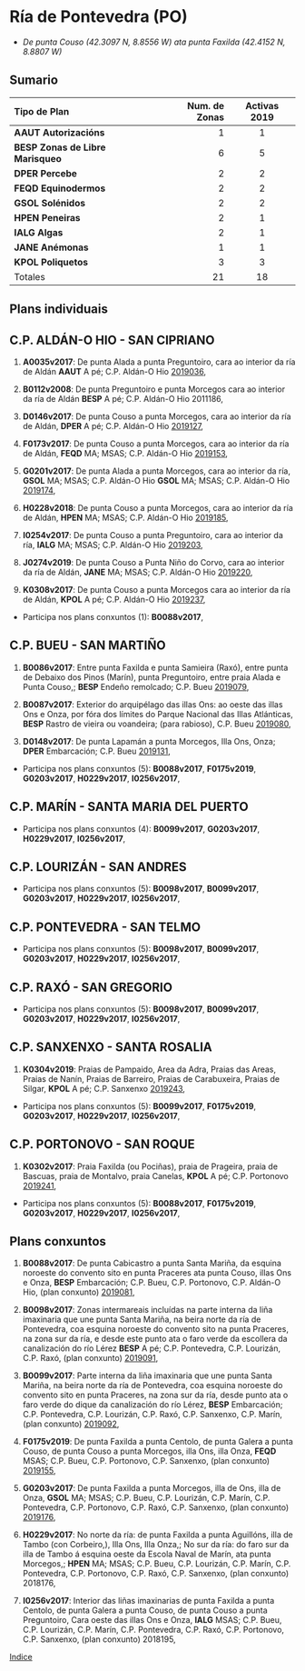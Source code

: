 
# Ría de Pontevedra (PO)

* _De punta Couso (42.3097 N, 8.8556 W) ata punta Faxilda (42.4152 N, 8.8807 W)_


## Sumario


|Tipo de Plan | Num. de Zonas| Activas 2019 |
|:------------|--------------:|:-----------:|
|__AAUT Autorizacións__| 1 | 1 |
|__BESP Zonas de Libre Marisqueo__| 6 | 5 |
|__DPER Percebe__| 2 | 2 |
|__FEQD Equinodermos__| 2 | 2 |
|__GSOL Solénidos__| 2 | 2 |
|__HPEN Peneiras__| 2 | 1 |
|__IALG Algas__| 2 | 1 |
|__JANE Anémonas__| 1 | 1 |
|__KPOL Poliquetos__| 3 | 3 |
|Totales| 21 | 18 |


## Plans individuais

## C.P. ALDÁN-O HIO - SAN CIPRIANO

1. __A0035v2017__: De punta Alada a punta Preguntoiro, cara ao interior da ría de Aldán __AAUT__ A pé; C.P. Aldán-O Hio [2019036](https://galirema.wikia.org/es/wiki/Pexma2019AAUT036),

1. __B0112v2008__: De punta Preguntoiro e punta Morcegos cara ao interior da ría de Aldán __BESP__ A pé; C.P. Aldán-O Hio 2011186,

1. __D0146v2017__: De punta Couso a punta Morcegos, cara ao interior da ría de Aldán, __DPER__ A pé; C.P. Aldán-O Hio [2019127](https://galirema.wikia.org/es/wiki/Pexma2019DPER127),

1. __F0173v2017__: De punta Couso a punta Morcegos, cara ao interior da ría de Aldán, __FEQD__ MA; MSAS; C.P. Aldán-O Hio [2019153](https://galirema.wikia.org/es/wiki/Pexma2019FEQD153),

1. __G0201v2017__: De punta Alada a punta Morcegos, cara ao interior da ría, __GSOL__ MA; MSAS; C.P. Aldán-O Hio __GSOL__ MA; MSAS; C.P. Aldán-O Hio [2019174](https://galirema.wikia.org/es/wiki/Pexma2019GSOL174),

1. __H0228v2018__: De punta Couso a punta Morcegos, cara ao interior da ría de Aldán, __HPEN__ MA; MSAS; C.P. Aldán-O Hio [2019185](https://galirema.wikia.org/es/wiki/Pexma2019HPEN185),

1. __I0254v2017__: De punta Couso a punta Preguntoiro, cara ao interior da ría, __IALG__ MA; MSAS; C.P. Aldán-O Hio [2019203](https://galirema.wikia.org/es/wiki/Pexma2019IALG203),

1. __J0274v2019__: De punta Couso a Punta Niño do Corvo, cara ao interior da ría de Aldán, __JANE__ MA; MSAS; C.P. Aldán-O Hio [2019220](https://galirema.wikia.org/es/wiki/Pexma2019JANE220),

1. __K0308v2017__: De punta Couso a punta Morcegos cara ao interior da ría de Aldán, __KPOL__ A pé; C.P. Aldán-O Hio [2019237](https://galirema.wikia.org/es/wiki/Pexma2019KPOL237),

+ Participa nos plans conxuntos (1): __B0088v2017__,


## C.P. BUEU - SAN MARTIÑO

1. __B0086v2017__: Entre punta Faxilda e punta Samieira (Raxó), entre punta de Debaixo dos Pinos (Marín), punta Preguntoiro, entre praia Alada e Punta Couso,; __BESP__ Endeño remolcado; C.P. Bueu [2019079](https://galirema.wikia.org/es/wiki/Pexma2019BESP079),

1. __B0087v2017__: Exterior do arquipélago das illas Ons: ao oeste das illas Ons e Onza, por fóra dos límites do Parque Nacional das Illas Atlánticas, __BESP__ Rastro de vieira ou voandeira; (para rabioso), C.P. Bueu [2019080](https://galirema.wikia.org/es/wiki/Pexma2019BESP080),

1. __D0148v2017__: De punta Lapamán a punta Morcegos, Illa Ons, Onza; __DPER__ Embarcación; C.P. Bueu [2019131](https://galirema.wikia.org/es/wiki/Pexma2019DPER131),

+ Participa nos plans conxuntos (5): __B0088v2017__, __F0175v2019__, __G0203v2017__, __H0229v2017__, __I0256v2017__,

## C.P. MARÍN - SANTA MARIA DEL PUERTO

+ Participa nos plans conxuntos (4): __B0099v2017__, __G0203v2017__, __H0229v2017__, __I0256v2017__,

## C.P. LOURIZÁN - SAN ANDRES

+ Participa nos plans conxuntos (5): __B0098v2017__, __B0099v2017__, __G0203v2017__, __H0229v2017__, __I0256v2017__,

## C.P. PONTEVEDRA - SAN TELMO

+ Participa nos plans conxuntos (5): __B0098v2017__, __B0099v2017__, __G0203v2017__, __H0229v2017__, __I0256v2017__,

## C.P. RAXÓ - SAN GREGORIO

+ Participa nos plans conxuntos (5): __B0098v2017__, __B0099v2017__, __G0203v2017__, __H0229v2017__, __I0256v2017__,

## C.P. SANXENXO - SANTA ROSALIA

1. __K0304v2019__: Praias de Pampaido, Area da Adra, Praias das Areas, Praias de Nanín, Praias de Barreiro, Praias de Carabuxeira, Praias de Silgar, __KPOL__ A pé; C.P. Sanxenxo [2019243](https://galirema.wikia.org/es/wiki/Pexma2019KPOL243),

+ Participa nos plans conxuntos (5): __B0099v2017__, __F0175v2019__, __G0203v2017__,  __H0229v2017__, __I0256v2017__,

## C.P. PORTONOVO - SAN ROQUE

1. __K0302v2017__: Praia Faxilda (ou Pociñas), praia de Prageira, praia de Bascuas, praia de Montalvo, praia Canelas, __KPOL__ A pé; C.P. Portonovo [2019241](https://galirema.wikia.org/es/wiki/Pexma2019KPOL241),

+ Participa nos plans conxuntos (5): __B0088v2017__, __F0175v2019__, __G0203v2017__, __H0229v2017__, __I0256v2017__,


## Plans conxuntos

1. __B0088v2017__: De punta Cabicastro a punta Santa Mariña, da esquina noroeste do convento sito en punta Praceres ata punta Couso, illas Ons e Onza, __BESP__ Embarcación; C.P. Bueu, C.P. Portonovo, C.P. Aldán-O Hio, (plan conxunto) [2019081](https://galirema.wikia.org/es/wiki/Pexma2019BESP081),

1. __B0098v2017__: Zonas intermareais incluídas na parte interna da liña imaxinaria que une punta Santa Mariña, na beira norte da ría de Pontevedra, coa esquina noroeste do convento sito na punta Praceres, na zona sur da ría, e desde este punto ata o faro verde da escollera da canalización do río Lérez __BESP__ A pé; C.P. Pontevedra, C.P. Lourizán, C.P. Raxó, (plan conxunto) [2019091](https://galirema.wikia.org/es/wiki/Pexma2019BESP091),

1. __B0099v2017__: Parte interna da liña imaxinaria que une punta Santa Mariña, na beira norte da ría de Pontevedra, coa esquina noroeste do convento sito en punta Praceres, na zona sur da ría, desde punto ata o faro verde do dique da canalización do río Lérez, __BESP__ Embarcación; C.P. Pontevedra, C.P. Lourizán, C.P. Raxó, C.P. Sanxenxo, C.P. Marín, (plan conxunto) [2019092](https://galirema.wikia.org/es/wiki/Pexma2019BESP092),

1. __F0175v2019__: De punta Faxilda a punta Centolo, de punta Galera a punta Couso, de punta Couso a punta Morcegos, illa Ons, illa Onza, __FEQD__ MSAS; C.P. Bueu, C.P. Portonovo, C.P. Sanxenxo, (plan conxunto) [2019155](https://galirema.wikia.org/es/wiki/Pexma2019FEQD155),

1. __G0203v2017__: De punta Faxilda a punta Morcegos, illa de Ons, illa de Onza, __GSOL__ MA; MSAS; C.P. Bueu, C.P. Lourizán, C.P. Marín, C.P. Pontevedra, C.P. Portonovo, C.P. Raxó, C.P. Sanxenxo, (plan conxunto) [2019176](https://galirema.wikia.org/es/wiki/Pexma2019GSOL176),

1. __H0229v2017__: No norte da ría: de punta Faxilda a punta Aguillóns, illa de Tambo (con Corbeiro,), Illa Ons, Illa Onza,; No sur da ría: do faro sur da illa de Tambo á esquina oeste da Escola Naval de Marín, ata punta Morcegos,; __HPEN__ MA; MSAS; C.P. Bueu, C.P. Lourizán, C.P. Marín, C.P. Pontevedra, C.P. Portonovo, C.P. Raxó, C.P. Sanxenxo, (plan conxunto) 2018176,

1. __I0256v2017__: Interior das liñas imaxinarias de punta Faxilda a punta Centolo, de punta Galera a punta Couso, de punta Couso a punta Preguntoiro, Cara oeste das illas Ons e Onza, __IALG__ MSAS; C.P. Bueu, C.P. Lourizán, C.P. Marín, C.P. Pontevedra, C.P. Raxó, C.P. Portonovo, C.P. Sanxenxo, (plan conxunto) 2018195,



[Indice](indicesZonasProduccion.md)




 [Sigremar]: https://goo.gl/glKrkM
 [plans anuais de explotación]: http://goo.gl/4k6J1


